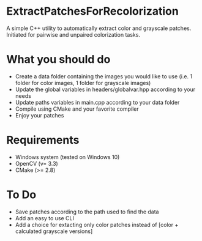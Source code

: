 # ExtractPatchesForRecolorization
A simple C++ utility to automatically extract color and grayscale patches. Initiated for pairwise and unpaired colorization tasks.

# What you should do
- Create a data folder containing the images you would like to use (i.e. 1 folder for color images, 1 folder for grayscale images)
- Update the global variables in headers/globalvar.hpp according to your needs
- Update paths variables in main.cpp according to your data folder
- Compile using CMake and your favorite compiler 
- Enjoy your patches

# Requirements
- Windows system (tested on Windows 10)
- OpenCV (v= 3.3)
- CMake (>= 2.8)

# To Do
- Save patches according to the path used to find the data
- Add an easy to use CLI
- Add a choice for extacting only color patches instead of [color + calculated grayscale versions]
